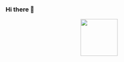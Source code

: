 ### Hi there 👋
<div id="main-gif" align="center">
  <img src="https://media.giphy.com/media/v1.Y2lkPTc5MGI3NjExNG8yaWZ4d3h3YzAyZ2ZtMXhjdjJsN29iNGV4ZTB3a3ZreWVqYXF4ZyZlcD12MV9pbnRlcm5hbF9naWZfYnlfaWQmY3Q9cw/M9gbBd9nbDrOTu1Mqx/giphy.gif" width="100">
</div>

<!--
**cryptoswarm/cryptoswarm** is a ✨ _special_ ✨ repository because its `README.md` (this file) appears on your GitHub profile.

Here are some ideas to get you started:

- 🔭 I’m currently working on ...
- 🌱 I’m currently learning ...
- 👯 I’m looking to collaborate on ...
- 🤔 I’m looking for help with ...
- 💬 Ask me about ...
- 📫 How to reach me: ...
- 😄 Pronouns: ...
- ⚡ Fun fact: ...
-->
